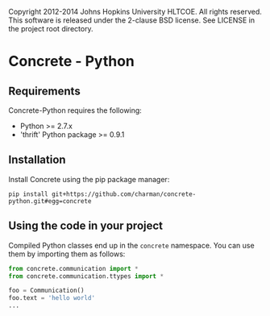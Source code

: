 Copyright 2012-2014 Johns Hopkins University HLTCOE. All rights
reserved.  This software is released under the 2-clause BSD license.
See LICENSE in the project root directory.

Concrete - Python
========

Requirements
------------

Concrete-Python requires the following:
* Python >= 2.7.x
* 'thrift' Python package >= 0.9.1

Installation
------------

Install Concrete using the pip package manager:

    pip install git+https://github.com/charman/concrete-python.git#egg=concrete


Using the code in your project
------------------------------

Compiled Python classes end up in the `concrete` namespace. You can
use them by importing them as follows:

```python
from concrete.communication import *
from concrete.communication.ttypes import *

foo = Communication()
foo.text = 'hello world'
...
```
